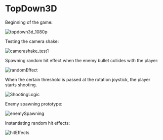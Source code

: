 # TopDown3D

Beginning of the game:

![topdown3d_1080p](https://github.com/omeralpcolak/TopDown3D/assets/112391850/26935cb8-bb62-4117-9c02-dff67886ce71)


Testing the camera shake: 


![camerashake_test1](https://github.com/omeralpcolak/TopDown3D/assets/112391850/62f32d73-dda9-430e-9b29-e1a91e1bb23c)


Spawning random hit effect when the enemy bullet collides with the player: 


![randomEffect](https://github.com/omeralpcolak/TopDown3D/assets/112391850/391c87a0-7614-46fd-afc0-631e1273909b)


When the certain threshold is passed at the rotation joystick, the player starts shooting.


![ShootingLogic](https://github.com/omeralpcolak/TopDown3D/assets/112391850/4128a1c8-b23f-4922-8a66-9a7719d24843)


Enemy spawning prototype: 


![enemySpawning](https://github.com/omeralpcolak/TopDown3D/assets/112391850/997c5912-0d20-4b3e-a70e-de55ad11a5c3)

Instantiating random hit effects: 


![hitEffects](https://github.com/omeralpcolak/TopDown3D/assets/112391850/f2c73e5f-0f10-4b9f-a787-af1f01102200)



